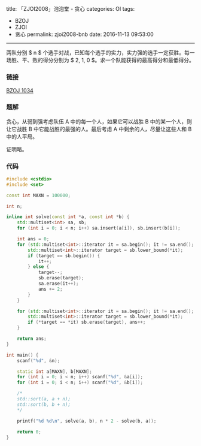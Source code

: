 title: 「ZJOI2008」泡泡堂 - 贪心
categories: OI
tags: 
  - BZOJ
  - ZJOI
  - 贪心
permalink: zjoi2008-bnb
date: 2016-11-13 09:53:00
---

两队分别 $ n $ 个选手对战，已知每个选手的实力，实力强的选手一定获胜。每一场胜、平、败的得分分别为 $ 2, 1, 0 $。求一个队能获得的最高得分和最低得分。

<!-- more -->

### 链接
[BZOJ 1034](http://www.lydsy.com/JudgeOnline/problem.php?id=1034)

### 题解
贪心，从弱到强考虑队伍 A 中的每一个人，如果它可以战胜 B 中的某一个人，则让它战胜 B 中它能战胜的最强的人。最后考虑 A 中剩余的人，尽量让这些人和 B 中的人平局。

证明略。

### 代码
```c++
#include <cstdio>
#include <set>

const int MAXN = 100000;

int n;

inline int solve(const int *a, const int *b) {
	std::multiset<int> sa, sb;
	for (int i = 0; i < n; i++) sa.insert(a[i]), sb.insert(b[i]);

	int ans = 0;
	for (std::multiset<int>::iterator it = sa.begin(); it != sa.end(); ) {
		std::multiset<int>::iterator target = sb.lower_bound(*it);
		if (target == sb.begin()) {
			it++;
		} else {
			target--;
			sb.erase(target);
			sa.erase(it++);
			ans += 2;
		}
	}

	for (std::multiset<int>::iterator it = sa.begin(); it != sa.end(); it++) {
		std::multiset<int>::iterator target = sb.lower_bound(*it);
		if (*target == *it) sb.erase(target), ans++;
	}

	return ans;
}

int main() {
	scanf("%d", &n);

	static int a[MAXN], b[MAXN];
	for (int i = 0; i < n; i++) scanf("%d", &a[i]);
	for (int i = 0; i < n; i++) scanf("%d", &b[i]);

	/*
	std::sort(a, a + n);
	std::sort(b, b + n);
	*/

	printf("%d %d\n", solve(a, b), n * 2 - solve(b, a));
	
	return 0;
}
```